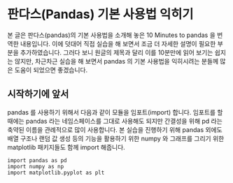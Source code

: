 # 판다스(Pandas) 기본 사용법 익히기
본 글은 판다스(pandas)의 기본 사용법을 소개해 놓은 10 Minutes to pandas 을 번역한 내용입니다. 이에 덧대어 직접 실습을 해 보면서 조금 더 자세한 설명이 필요한 부분을 추가하였습니다. 그러다 보니 원글의 제목과 달리 이를 10분만에 읽어 보기는 쉽지는 않지만, 차근차근 실습을 해 보면서 pandas 의 기본 사용법을 익히시려는 분들께 많은 도움이 되었으면 좋겠습니다.

## 시작하기에 앞서
pandas 를 사용하기 위해서 다음과 같이 모듈을 임포트(import) 합니다. 임포트를 할 때에는 pandas 라는 네임스페이스를 그대로 사용해도 되지만 간결성을 위해 pd 라는 축약된 이름을 관례적으로 많이 사용합니다. 본 실습을 진행하기 위해 pandas 외에도 배열 구조나 랜덤 값 생성 등의 기능을 활용하기 위한 numpy 와 그래프를 그리기 위한 matplotlib 패키지들도 함께 import 해줍니다.
```
import pandas as pd
import numpy as np
import matplotlib.pyplot as plt
```